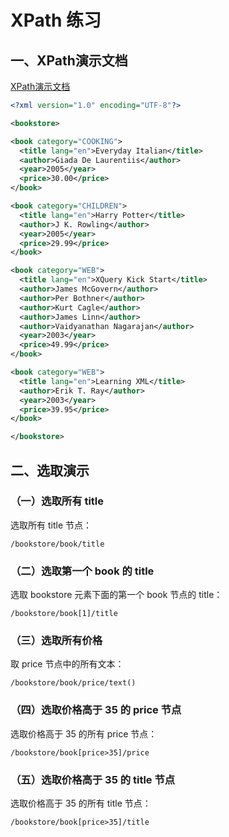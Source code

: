 # XPath 练习

## 一、XPath演示文档
[XPath演示文档](https://www.runoob.com/try/xml/books.xml)

```xml
<?xml version="1.0" encoding="UTF-8"?>

<bookstore>

<book category="COOKING">
  <title lang="en">Everyday Italian</title>
  <author>Giada De Laurentiis</author>
  <year>2005</year>
  <price>30.00</price>
</book>

<book category="CHILDREN">
  <title lang="en">Harry Potter</title>
  <author>J K. Rowling</author>
  <year>2005</year>
  <price>29.99</price>
</book>

<book category="WEB">
  <title lang="en">XQuery Kick Start</title>
  <author>James McGovern</author>
  <author>Per Bothner</author>
  <author>Kurt Cagle</author>
  <author>James Linn</author>
  <author>Vaidyanathan Nagarajan</author>
  <year>2003</year>
  <price>49.99</price>
</book>

<book category="WEB">
  <title lang="en">Learning XML</title>
  <author>Erik T. Ray</author>
  <year>2003</year>
  <price>39.95</price>
</book>

</bookstore>
```


## 二、选取演示

### （一）选取所有 title
选取所有 title 节点：
```
/bookstore/book/title
```

### （二）选取第一个 book 的 title
选取 bookstore 元素下面的第一个 book 节点的 title：

```
/bookstore/book[1]/title
```


### （三）选取所有价格
取 price 节点中的所有文本：

```
/bookstore/book/price/text()
```


### （四）选取价格高于 35 的 price 节点
选取价格高于 35 的所有 price 节点：

```
/bookstore/book[price>35]/price
```

### （五）选取价格高于 35 的 title 节点
选取价格高于 35 的所有 title 节点：

```
/bookstore/book[price>35]/title
```